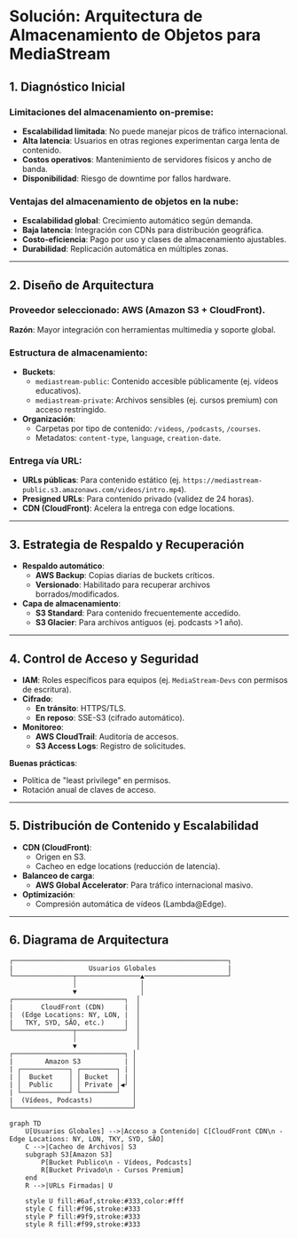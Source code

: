 # Solución: Arquitectura de Almacenamiento de Objetos para MediaStream  

## **1. Diagnóstico Inicial**  

### **Limitaciones del almacenamiento on-premise**:  
- **Escalabilidad limitada**: No puede manejar picos de tráfico internacional.  
- **Alta latencia**: Usuarios en otras regiones experimentan carga lenta de contenido.  
- **Costos operativos**: Mantenimiento de servidores físicos y ancho de banda.  
- **Disponibilidad**: Riesgo de downtime por fallos hardware.  

### **Ventajas del almacenamiento de objetos en la nube**:  
- **Escalabilidad global**: Crecimiento automático según demanda.  
- **Baja latencia**: Integración con CDNs para distribución geográfica.  
- **Costo-eficiencia**: Pago por uso y clases de almacenamiento ajustables.  
- **Durabilidad**: Replicación automática en múltiples zonas.  

---

## **2. Diseño de Arquitectura**  

### **Proveedor seleccionado**: **AWS** (Amazon S3 + CloudFront).  
**Razón**: Mayor integración con herramientas multimedia y soporte global.  

### **Estructura de almacenamiento**:  
- **Buckets**:  
  - `mediastream-public`: Contenido accesible públicamente (ej. vídeos educativos).  
  - `mediastream-private`: Archivos sensibles (ej. cursos premium) con acceso restringido.  
- **Organización**:  
  - Carpetas por tipo de contenido: `/videos`, `/podcasts`, `/courses`.  
  - Metadatos: `content-type`, `language`, `creation-date`.  

### **Entrega vía URL**:  
- **URLs públicas**: Para contenido estático (ej. `https://mediastream-public.s3.amazonaws.com/videos/intro.mp4`).  
- **Presigned URLs**: Para contenido privado (validez de 24 horas).  
- **CDN (CloudFront)**: Acelera la entrega con edge locations.  

---

## **3. Estrategia de Respaldo y Recuperación**  

- **Respaldo automático**:  
  - **AWS Backup**: Copias diarias de buckets críticos.  
  - **Versionado**: Habilitado para recuperar archivos borrados/modificados.  
- **Capa de almacenamiento**:  
  - **S3 Standard**: Para contenido frecuentemente accedido.  
  - **S3 Glacier**: Para archivos antiguos (ej. podcasts >1 año).  

---

## **4. Control de Acceso y Seguridad**  

- **IAM**: Roles específicos para equipos (ej. `MediaStream-Devs` con permisos de escritura).  
- **Cifrado**:  
  - **En tránsito**: HTTPS/TLS.  
  - **En reposo**: SSE-S3 (cifrado automático).  
- **Monitoreo**:  
  - **AWS CloudTrail**: Auditoría de accesos.  
  - **S3 Access Logs**: Registro de solicitudes.  

**Buenas prácticas**:  
- Política de "least privilege" en permisos.  
- Rotación anual de claves de acceso.  

---

## **5. Distribución de Contenido y Escalabilidad**  

- **CDN (CloudFront)**:  
  - Origen en S3.  
  - Cacheo en edge locations (reducción de latencia).  
- **Balanceo de carga**:  
  - **AWS Global Accelerator**: Para tráfico internacional masivo.  
- **Optimización**:  
  - Compresión automática de vídeos (Lambda@Edge).  

---

## **6. Diagrama de Arquitectura**  

```plaintext
┌──────────────────────────────────────────────────────┐
|                   Usuarios Globales                  |
└───────────────┬────────────────▲─────────────────────┘
                │                │
                ▼                │
┌────────────────────────────┐  │
|       CloudFront (CDN)     |  │
|  (Edge Locations: NY, LON, |  │
|   TKY, SYD, SÃO, etc.)     |  │
└───────────────┬────────────┘  │
                │               │
                ▼               │
┌────────────────────────────┐ │
|        Amazon S3           | │
| ┌────────────┐ ┌─────────┐ | │
| │  Bucket    │ │ Bucket  │ | │
| │  Public    │ │ Private │◀┘ │
| └────────────┘ └─────────┘   │
|  (Vídeos, Podcasts)          │
└──────────────────────────────┘
```

```mermaid
graph TD
    U[Usuarios Globales] -->|Acceso a Contenido| C[CloudFront CDN\n - Edge Locations: NY, LON, TKY, SYD, SÃO]
    C -->|Cacheo de Archivos| S3
    subgraph S3[Amazon S3]
        P[Bucket Publico\n - Vídeos, Podcasts]
        R[Bucket Privado\n - Cursos Premium]
    end
    R -->|URLs Firmadas| U

    style U fill:#6af,stroke:#333,color:#fff
    style C fill:#f96,stroke:#333
    style P fill:#9f9,stroke:#333
    style R fill:#f99,stroke:#333
```